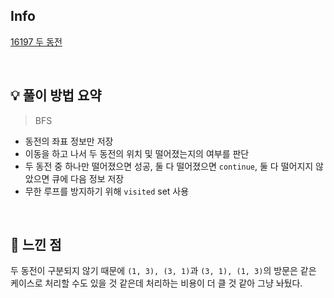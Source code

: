 ## Info

[16197 두 동전](https://www.acmicpc.net/problem/16197)

<br>

## 💡 풀이 방법 요약
> BFS
- 동전의 좌표 정보만 저장
- 이동을 하고 나서 두 동전의 위치 및 떨어졌는지의 여부를 판단
- 두 동전 중 하나만 떨어졌으면 성공, 둘 다 떨어졌으면 `continue`, 둘 다 떨어지지 않았으면 큐에 다음 정보 저장
- 무한 루프를 방지하기 위해 `visited` set 사용
<br>

## 🙂 느낀 점
두 동전이 구분되지 않기 때문에 `(1, 3), (3, 1)`과 `(3, 1), (1, 3)`의 방문은 같은 케이스로 처리할 수도 있을 것 같은데 처리하는 비용이 더 클 것 같아 그냥 놔뒀다.